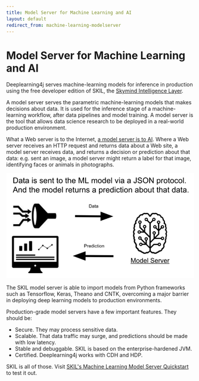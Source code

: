 ```yaml
---
title: Model Server for Machine Learning and AI 
layout: default
redirect_from: machine-learning-modelserver
---
```


# Model Server for Machine Learning and AI

Deeplearning4j serves machine-learning models for inference in production using the free developer edition of SKIL, the [Skymind Intelligence Layer](https://skymind.ai/products). 

A model server serves the parametric machine-learning models that makes decisions about data. It is used for the inference stage of a machine-learning workflow, after data pipelines and model training. A model server is the tool that allows data science research to be deployed in a real-world production environment.

What a Web server is to the Internet, [a model server is to AI](https://docs.google.com/presentation/d/1psNOQ3ZpPFeak2zsjO5EgUS-ypoFeyw-3eiLNvyEZzg/edit?usp=sharing). Where a Web server receives an HTTP request and returns data about a Web site, a model server receives data, and returns a decision or prediction about that data: e.g. sent an image, a model server might return a label for that image, identifying faces or animals in photographs.

![Alt text](./img/AI_modelserver.png)

The SKIL model server is able to import models from Python frameworks such as Tensorflow, Keras, Theano and CNTK, overcoming a major barrier in deploying deep learning models to production environments.

Production-grade model servers have a few important features. They should be:

* Secure. They may process sensitive data. 
* Scalable. That data traffic may surge, and predictions should be made with low latency.
* Stable and debuggable. SKIL is based on the enterprise-hardened JVM.
* Certified. Deeplearning4j works with CDH and HDP.

SKIL is all of those. Visit [SKIL's Machine Learning Model Server Quickstart](https://skymind.readme.io/v1.0.1/docs/quickstart) to test it out. 
